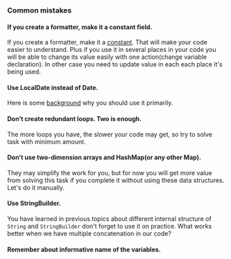 ### Common mistakes

#### If you create a formatter, make it a constant field.
If you create a formatter, make it a [constant](https://mate-academy.github.io/style-guides/java/java.html#s5.2.4-constant-names).
That will make your code easier to understand. Plus if you use it in several places in your code 
you will be able to change its value easily with one action(change variable declaration). In other case you need to update
value in each each place it's being used.

#### Use LocalDate instead of Date.
Here is some [background](https://www.baeldung.com/migrating-to-java-8-date-time-api) why you should use it primarily.

#### Don’t create redundant loops. Two is enough.
The more loops you have, the slower your code may get, so try to solve task with minimum amount.

#### Don’t use two-dimension arrays and HashMap(or any other Map).
They may simplify the work for you, but for now you will get more value from solving this task if you complete it 
without using these data structures. Let's do it manually.

#### Use StringBuilder.
You have learned in previous topics about different internal structure of `String` and `StringBuilder` don't forget to use it 
on practice. What works better when we have multiple concatenation in our code?

#### Remember about informative name of the variables.
